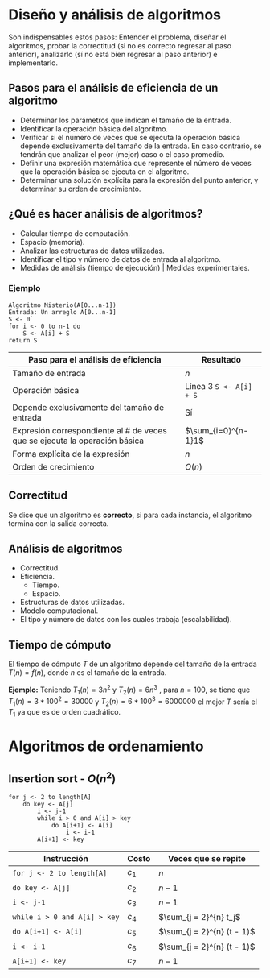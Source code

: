 # Diseño y análisis de algoritmos
Son indispensables estos pasos: Entender el problema, diseñar el algoritmos, probar la correctitud (si no es correcto regresar al paso anterior), analizarlo (sí no está bien regresar al paso anterior) e implementarlo.

## Pasos para el análisis de eficiencia de un algoritmo
- Determinar los parámetros que indican el tamaño de la entrada.
- Identificar la operación básica del algoritmo.
- Verificar si el número de veces que se ejecuta la operación básica depende exclusivamente del tamaño de la entrada. En caso contrario, se tendrán que analizar el peor (mejor) caso o el caso promedio.
- Definir una expresión matemática que represente el número de veces que la operación básica se ejecuta en el algoritmo.
- Determinar una solución explícita para la expresión del punto anterior, y determinar su orden de crecimiento.

## ¿Qué es hacer análisis de algoritmos?
- Calcular tiempo de computación.
- Espacio (memoria).
- Analizar las estructuras de datos utilizadas.
- Identificar el tipo y número de datos de entrada al algoritmo.
- Medidas de análisis (tiempo de ejecución) | Medidas experimentales.

### Ejemplo
```
Algoritmo Misterio(A[0...n-1])
Entrada: Un arreglo A[0...n-1]
S <- 0`
for i <- 0 to n-1 do
	S <- A[i] + S
return S
```

|      Paso para el análisis de eficiencia          | Resultado |
|----------------|-------------------------------|
| Tamaño de entrada | $n$ |
| Operación básica | Línea 3 ```S <- A[i] + S``` |
| Depende exclusivamente del tamaño de entrada | Sí |
| Expresión correspondiente al # de veces que se ejecuta la operación básica | $\sum_{i=0}^{n-1}1$ |
| Forma explícita de la expresión | $n$ |
| Orden de crecimiento | $O(n)$ |

## Correctitud
Se dice que un algoritmo es **correcto**, si para cada instancia, el algoritmo termina con la salida correcta.

## Análisis de algoritmos
- Correctitud.
- Eficiencia.
	- Tiempo.
	- Espacio.
- Estructuras de datos utilizadas.
- Modelo computacional.
- El tipo y número de datos con los cuales trabaja (escalabilidad).

## Tiempo de cómputo
El tiempo de cómputo $T$ de un algoritmo depende del tamaño de la entrada $T(n) = f(n)$, donde $n$ es el tamaño de la entrada.

**Ejemplo:**
Teniendo $T_1(n) = 3n^2$ y $T_2(n) = 6n^3$ , para $n = 100$, se tiene que $T_1(n) = 3*100^2 = 30000$ y $T_2(n) = 6*100^3 = 6000000$ el mejor $T$ sería el $T_1$ ya que es de orden cuadrático.

# Algoritmos de ordenamiento

## Insertion sort - $O(n^2)$
```
for j <- 2 to length[A]
	do key <- A[j]
		i <- j-1
		while i > 0 and A[i] > key
			do A[i+1] <- A[i]
				i <- i-1
		A[i+1] <- key
```

| Instrucción | Costo | Veces que se repite |
|----------------|------------------------|--------------------|
| ```for j <- 2 to length[A]``` | $c_1$ | $n$ |
| ```do key <- A[j]``` | $c_2$ | $n-1$ |
| ```i <- j-1``` | $c_3$ | $n-1$ |
| ```while i > 0 and A[i] > key``` | $c_4$ | $\sum_{j = 2}^{n} t_j$ |
| ```do A[i+1] <- A[i]``` | $c_5$ | $\sum_{j = 2}^{n} (t - 1)$ |
| ```i <- i-1``` | $c_6$ | $\sum_{j = 2}^{n} (t - 1)$ |
| ```A[i+1] <- key``` | $c_7$ | $n-1$ |